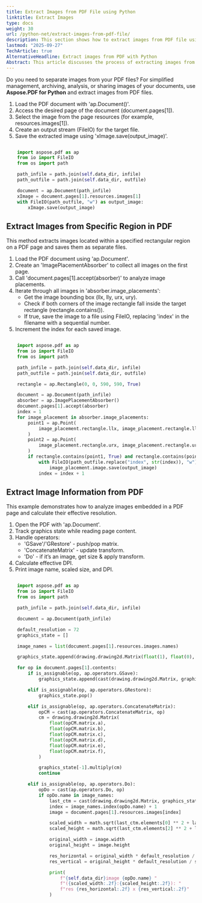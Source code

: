 ```yaml
---
title: Extract Images from PDF File using Python
linktitle: Extract Images
type: docs
weight: 30
url: /python-net/extract-images-from-pdf-file/
description: This section shows how to extract images from PDF file using Python library.
lastmod: "2025-09-27"
TechArticle: true 
AlternativeHeadline: Extract images from PDF with Python
Abstract: This article discusses the process of extracting images from PDF files using Aspose.PDF for Python. It highlights the utility of separating images for purposes such as management, archiving, analysis, or sharing. The article explains that images within a PDF are stored in each page's resources collection, specifically within the XImage collection. To extract an image, users can access a particular page and retrieve the image using its index from the Images collection. The XImage object returned by the index provides a `save()` method to save the extracted image. A code snippet is provided to demonstrate the steps required to open a PDF document, extract a specific image from the second page using its index, and save it to a file.
---
```


Do you need to separate images from your PDF files? For simplified management, archiving, analysis, or sharing images of your documents, use **Aspose.PDF for Python** and extract images from PDF files.

1. Load the PDF document with 'ap.Document()'.
1. Access the desired page of the document (document.pages[1]).
1. Select the image from the page resources (for example, resources.images[1]).
1. Create an output stream (FileIO) for the target file.
1. Save the extracted image using 'xImage.save(output_image)'.

```python

    import aspose.pdf as ap
    from io import FileIO
    from os import path

    path_infile = path.join(self.data_dir, infile)
    path_outfile = path.join(self.data_dir, outfile)

    document = ap.Document(path_infile)
    xImage = document.pages[1].resources.images[1]
    with FileIO(path_outfile, "w") as output_image:
        xImage.save(output_image)
```

## Extract Images from Specific Region in PDF

This method extracts images located within a specified rectangular region on a PDF page and saves them as separate files.

1. Load the PDF document using 'ap.Document'.
1. Create an 'ImagePlacementAbsorber' to collect all images on the first page.
1. Call 'document.pages[1].accept(absorber)' to analyze image placements.
1. Iterate through all images in 'absorber.image_placements':
    - Get the image bounding box (llx, lly, urx, ury).
    - Check if both corners of the image rectangle fall inside the target rectangle (rectangle.contains()).
    - If true, save the image to a file using FileIO, replacing 'index' in the filename with a sequential number.
1. Increment the index for each saved image.

```python

    import aspose.pdf as ap
    from io import FileIO
    from os import path

    path_infile = path.join(self.data_dir, infile)
    path_outfile = path.join(self.data_dir, outfile)

    rectangle = ap.Rectangle(0, 0, 590, 590, True)

    document = ap.Document(path_infile)
    absorber = ap.ImagePlacementAbsorber()
    document.pages[1].accept(absorber)
    index = 1
    for image_placement in absorber.image_placements:
        point1 = ap.Point(
            image_placement.rectangle.llx, image_placement.rectangle.lly
        )
        point2 = ap.Point(
            image_placement.rectangle.urx, image_placement.rectangle.urx
        )
        if rectangle.contains(point1, True) and rectangle.contains(point2, True):
            with FileIO(path_outfile.replace("index", str(index)), "w") as output_image:
                image_placement.image.save(output_image)
            index = index + 1
```

## Extract Image Information from PDF

This example demonstrates how to analyze images embedded in a PDF page and calculate their effective resolution.

1. Open the PDF with 'ap.Document'.
1. Track graphics state while reading page content.
1. Handle operators:
    - 'GSave'/'GRestore' - push/pop matrix.
    - 'ConcatenateMatrix' - update transform.
    - 'Do' - if it’s an image, get size & apply transform.
1. Calculate effective DPI.
1. Print image name, scaled size, and DPI.

```python

    import aspose.pdf as ap
    from io import FileIO
    from os import path

    path_infile = path.join(self.data_dir, infile)

    document = ap.Document(path_infile)

    default_resolution = 72
    graphics_state = []

    image_names = list(document.pages[1].resources.images.names)

    graphics_state.append(drawing.drawing2d.Matrix(float(1), float(0), float(0), float(1), float(0), float(0)))

    for op in document.pages[1].contents:
        if is_assignable(op, ap.operators.GSave):
            graphics_state.append(cast(drawing.drawing2d.Matrix, graphics_state[-1]).clone())

        elif is_assignable(op, ap.operators.GRestore):
            graphics_state.pop()

        elif is_assignable(op, ap.operators.ConcatenateMatrix):
            opCM = cast(ap.operators.ConcatenateMatrix, op)
            cm = drawing.drawing2d.Matrix(
                float(opCM.matrix.a),
                float(opCM.matrix.b),
                float(opCM.matrix.c),
                float(opCM.matrix.d),
                float(opCM.matrix.e),
                float(opCM.matrix.f),
            )

            graphics_state[-1].multiply(cm)
            continue

        elif is_assignable(op, ap.operators.Do):
            opDo = cast(ap.operators.Do, op)
            if opDo.name in image_names:
                last_ctm = cast(drawing.drawing2d.Matrix, graphics_state[-1])
                index = image_names.index(opDo.name) + 1
                image = document.pages[1].resources.images[index]

                scaled_width = math.sqrt(last_ctm.elements[0] ** 2 + last_ctm.elements[1] ** 2)
                scaled_height = math.sqrt(last_ctm.elements[2] ** 2 + last_ctm.elements[3] ** 2)

                original_width = image.width
                original_height = image.height

                res_horizontal = original_width * default_resolution / scaled_width
                res_vertical = original_height * default_resolution / scaled_height

                print(
                    f"{self.data_dir}image {opDo.name} "
                    f"({scaled_width:.2f}:{scaled_height:.2f}): "
                    f"res {res_horizontal:.2f} x {res_vertical:.2f}"
                )
```
